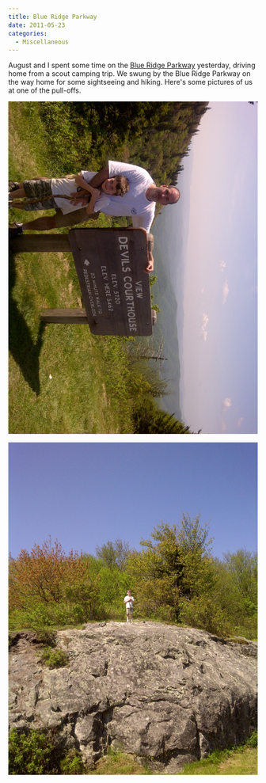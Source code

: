 ```yaml
---
title: Blue Ridge Parkway
date: 2011-05-23
categories: 
  - Miscellaneous
---
```


August and I spent some time on the [Blue Ridge Parkway](http://www.blueridgeparkway.org/) yesterday, driving home from a scout camping trip. We swung by the Blue Ridge Parkway on the way home for some sightseeing and hiking. Here's some pictures of us at one of the pull-offs.

![Devil's Courthouse](images/IMG-20110522-00011.jpg )

![August on Rock](images/IMG-20110522-00013-e1306154143903.jpg)
